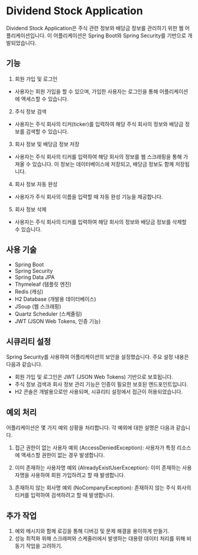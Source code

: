 # Dividend Stock Application

Dividend Stock Application은 주식 관련 정보와 배당금 정보를 관리하기 위한 웹 어플리케이션입니다. 이 어플리케이션은 Spring Boot와 Spring Security를 기반으로 개발되었습니다.

## 기능

1. 회원 가입 및 로그인
- 사용자는 회원 가입을 할 수 있으며, 가입한 사용자는 로그인을 통해 어플리케이션에 액세스할 수 있습니다.
2. 주식 정보 검색
- 사용자는 주식 회사의 티커(ticker)를 입력하여 해당 주식 회사의 정보와 배당금 정보를 검색할 수 있습니다.
3. 회사 정보 및 배당금 정보 저장
- 사용자는 주식 회사의 티커를 입력하여 해당 회사의 정보를 웹 스크래핑을 통해 가져올 수 있습니다. 이 정보는 데이터베이스에 저장되고, 배당금 정보도 함께 저장됩니다.
4. 회사 정보 자동 완성
- 사용자가 주식 회사의 이름을 입력할 때 자동 완성 기능을 제공합니다.
5. 회사 정보 삭제
- 사용자는 주식 회사의 티커를 입력하여 해당 회사의 정보와 배당금 정보를 삭제할 수 있습니다.

## 사용 기술

- Spring Boot
- Spring Security
- Spring Data JPA
- Thymeleaf (템플릿 엔진)
- Redis (캐싱)
- H2 Database (개발용 데이터베이스)
- JSoup (웹 스크래핑)
- Quartz Scheduler (스케줄링)
- JWT (JSON Web Tokens, 인증 기능)

## 시큐리티 설정

Spring Security를 사용하여 어플리케이션의 보안을 설정했습니다. 주요 설정 내용은 다음과 같습니다.

- 회원 가입 및 로그인은 JWT (JSON Web Tokens) 기반으로 보호됩니다.
- 주식 정보 검색과 회사 정보 관리 기능은 인증이 필요한 보호된 엔드포인트입니다.
- H2 콘솔은 개발용으로만 사용되며, 시큐리티 설정에서 접근이 허용되었습니다.

## 예외 처리

어플리케이션은 몇 가지 예외 상황을 처리합니다. 각 예외에 대한 설명은 다음과 같습니다.

1. 접근 권한이 없는 사용자 예외 (AccessDeniedException): 사용자가 특정 리소스에 액세스할 권한이 없는 경우 발생합니다.

2. 이미 존재하는 사용자명 예외 (AlreadyExistUserException): 이미 존재하는 사용자명을 사용하여 회원 가입하려고 할 때 발생합니다.

3. 존재하지 않는 회사명 예외 (NoCompanyException): 존재하지 않는 주식 회사의 티커를 입력하여 검색하려고 할 때 발생합니다.

## 추가 작업

1. 예외 메시지와 함께 로깅을 통해 디버깅 및 문제 해결을 용이하게 만들기.
2. 성능 최적화 위해 스크래퍼와 스케줄러에서 발생하는 대용량 데이터 처리를 위해 비동기 작업을 고려하기.

